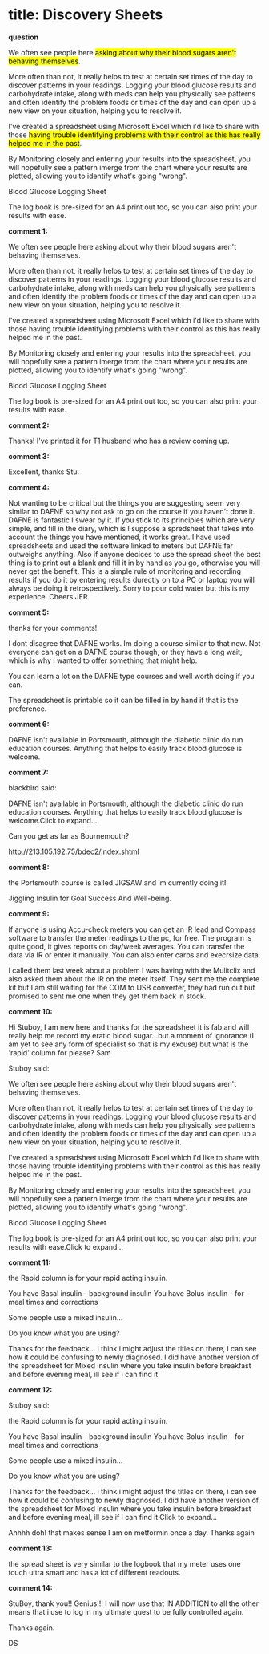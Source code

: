 # title: Discovery Sheets

**question** 

We often see people here <mark>asking about why their blood sugars aren't behaving themselves</mark>.

More often than not, it really helps to test at certain set times of the day to discover patterns in your readings.
Logging your blood glucose results  and carbohydrate intake, along with meds can help you physically see patterns and often identify the problem foods or times of the day and can open up a new view on your situation, helping you to resolve it.

I've created a spreadsheet using Microsoft Excel which i'd like to share with those <mark>having trouble identifying problems with their control as this has really helped me in the past</mark>.

By Monitoring closely and entering your results into the spreadsheet, you will hopefully see a pattern imerge from the chart where your results are plotted, allowing you to identify what's going "wrong".

Blood Glucose Logging Sheet

The log book is pre-sized for an A4 print out too, so you can also print your results with ease.

**comment 1:**

We often see people here asking about why their blood sugars aren't behaving themselves.

More often than not, it really helps to test at certain set times of the day to discover patterns in your readings.
Logging your blood glucose results and carbohydrate intake, along with meds can help you physically see patterns and often identify the problem foods or times of the day and can open up a new view on your situation, helping you to resolve it.

I've created a spreadsheet using Microsoft Excel which i'd like to share with those having trouble identifying problems with their control as this has really helped me in the past.

By Monitoring closely and entering your results into the spreadsheet, you will hopefully see a pattern imerge from the chart where your results are plotted, allowing you to identify what's going "wrong".

Blood Glucose Logging Sheet

The log book is pre-sized for an A4 print out too, so you can also print your results with ease.

**comment 2:**

Thanks! I've printed it for T1 husband who has a review coming up.

**comment 3:**

Excellent, thanks Stu.

**comment 4:**

Not wanting to be critical but the things you are suggesting seem very similar to DAFNE so why not ask to go on the course if you haven't done it. DAFNE is fantastic I swear by it. If you stick to its principles which are very simple, and fill in the diary, which is I suppose a spredsheet that takes into account the things you have mentioned, it works great. 
I have used spreadsheets and used the software linked to meters but DAFNE far outweighs anything. Also if anyone decices to use the spread sheet the best thing is to print out a blank and fill it in by hand as you go, otherwise you will never get the benefit. This is a simple rule of monitoring  and recording results  if you do it by entering results durectly on to a PC or laptop you will always be doing it retrospectively.
Sorry to pour cold water but this is my experience.
Cheers 
JER

**comment 5:**

thanks for your comments! 

I dont disagree that DAFNE works. Im doing a course similar to that now. Not everyone can get on a DAFNE course though, or they have a long wait, which is why i wanted to offer something that might help.

You can learn a lot on the DAFNE type courses and well worth doing if you can.

The spreadsheet is printable so it can be filled in by hand if that is the preference.

**comment 6:**

DAFNE isn't available in Portsmouth, although the diabetic clinic do run education courses. Anything that helps to easily track blood glucose is welcome.

**comment 7:**

blackbird said:
				
			
DAFNE isn't available in Portsmouth, although the diabetic clinic do run education courses. Anything that helps to easily track blood glucose is welcome.Click to expand...

Can you get as far as Bournemouth?

http://213.105.192.75/bdec2/index.shtml

**comment 8:**

the Portsmouth course is called JIGSAW and im currently doing it! 

Jiggling Insulin for Goal Success And Well-being.

**comment 9:**

If anyone is using Accu-check meters you can get an IR lead and Compass software to transfer the meter readings to the pc, for free. The program is quite good, it gives reports on day/week averages. You can transfer the data via IR or enter it manually. You can also enter carbs and execrsize data. 

I called them last week about a problem I was having with the Mulitclix and also asked them about the IR on the meter itself. They sent me the complete kit but I am still waiting for the COM to USB converter, they had run out but promised to sent me one when they get them back in stock.

**comment 10:**

Hi Stuboy, I am new here and thanks for the spreadsheet it is fab and will really help me record my eratic blood sugar...but a moment of ignorance (I am yet to see any form of specialist so that is my excuse) but what is the 'rapid' column for please?
Sam


Stuboy said:
				
			
We often see people here asking about why their blood sugars aren't behaving themselves.

More often than not, it really helps to test at certain set times of the day to discover patterns in your readings.
Logging your blood glucose results and carbohydrate intake, along with meds can help you physically see patterns and often identify the problem foods or times of the day and can open up a new view on your situation, helping you to resolve it.

I've created a spreadsheet using Microsoft Excel which i'd like to share with those having trouble identifying problems with their control as this has really helped me in the past.

By Monitoring closely and entering your results into the spreadsheet, you will hopefully see a pattern imerge from the chart where your results are plotted, allowing you to identify what's going "wrong".

Blood Glucose Logging Sheet

The log book is pre-sized for an A4 print out too, so you can also print your results with ease.Click to expand...

**comment 11:**

the Rapid column is for your rapid acting insulin.

You have Basal insulin - background insulin
You have Bolus insulin - for meal times and corrections

Some people use a mixed insulin...

Do you know what you are using?


Thanks for the feedback... i think i might adjust the titles on there, i can see how it could be confusing to newly diagnosed. I did have another version of the spreadsheet for Mixed insulin where you take insulin before breakfast and before evening meal, ill see if i can find it.

**comment 12:**

Stuboy said:
				
			
the Rapid column is for your rapid acting insulin.

You have Basal insulin - background insulin
You have Bolus insulin - for meal times and corrections

Some people use a mixed insulin...

Do you know what you are using?


Thanks for the feedback... i think i might adjust the titles on there, i can see how it could be confusing to newly diagnosed. I did have another version of the spreadsheet for Mixed insulin where you take insulin before breakfast and before evening meal, ill see if i can find it.Click to expand...

Ahhhh doh! that makes sense 
I am on metformin once a day. Thanks again

**comment 13:**

the spread sheet is very similar to the logbook that my meter uses one touch ultra smart and has a lot of different readouts.

**comment 14:**

StuBoy, thank you!!  Genius!!!  I will now use that IN ADDITION to all the other means that i use to log in my ultimate quest to be fully controlled again.

Thanks again.

DS

